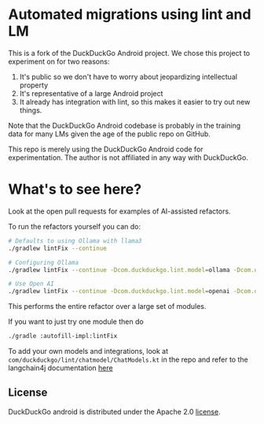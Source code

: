 # Automated migrations using lint and LM

This is a fork of the DuckDuckGo Android project. We chose this project to experiment on for two reasons:
1. It's public so we don't have to worry about jeopardizing intellectual property
2. It's representative of a large Android project
3. It already has integration with lint, so this makes it easier to try out new things.

Note that the DuckDuckGo Android codebase is probably in the training data for 
many LMs given the age of the public repo on GitHub.

This repo is merely using the DuckDuckGo Android code for experimentation. The author
is not affiliated in any way with DuckDuckGo.

# What's to see here?

Look at the open pull requests for examples of AI-assisted refactors.

To run the refactors yourself you can do:

```bash
# Defaults to using Ollama with llama3
./gradlew lintFix --continue

# Configuring Ollama
./gradlew lintFix --continue -Dcom.duckduckgo.lint.model=ollama -Dcom.duckduckgo.lint.ollama.baseurl=BASE_URL -Dcom.duckduckgo.lint.ollama.modelname=llama3

# Use Open AI
./gradlew lintFix --continue -Dcom.duckduckgo.lint.model=openai -Dcom.duckduckgo.lint.openai.key=MY_API_KEY -Dcom.duckduckgo.lint.openai.model=gpt-4o
```

This performs the entire refactor over a large set of modules.

If you want to just try one module then do

```bash
./gradle :autofill-impl:lintFix
```

To add your own models and integrations, look at `com/duckduckgo/lint/chatmodel/ChatModels.kt` in the repo and refer to the langchain4j
documentation [here](https://docs.langchain4j.dev/integrations/language-models/)

## License
DuckDuckGo android is distributed under the Apache 2.0 [license](LICENSE).
